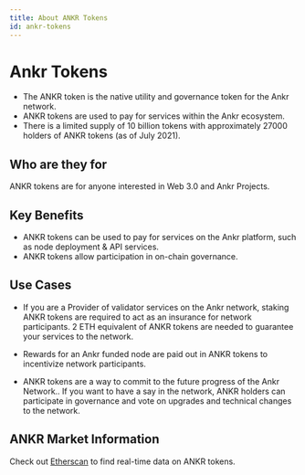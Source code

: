 ```yaml
---
title: About ANKR Tokens
id: ankr-tokens
---
```


# Ankr Tokens 

* The ANKR token is the native utility and governance token for the Ankr network. 
* ANKR tokens are used to pay for services within the Ankr ecosystem. 
* There is a limited supply of 10 billion tokens with approximately 27000 holders of ANKR tokens (as of July 2021).

## Who are they for
ANKR tokens are for anyone interested in Web 3.0 and Ankr Projects. 

## Key Benefits
* ANKR tokens can be used to pay for services on the Ankr platform, such as node deployment & API services.
* ANKR tokens allow participation in on-chain governance. 

## Use Cases
 
* If you are a Provider of validator services on the Ankr network, staking ANKR tokens are required to act as an insurance for network participants. 2 ETH equivalent of ANKR tokens are needed to guarantee your services to the network.

* Rewards for an Ankr funded node are paid out in ANKR tokens to incentivize network participants.

* ANKR tokens are a way to commit to the future progress of the Ankr Network.. If you want to have a say in the network, ANKR holders can participate in governance and vote on upgrades and technical changes to the network.

## ANKR Market Information
Check out [Etherscan](https://etherscan.io/token/0x8290333cef9e6d528dd5618fb97a76f268f3edd4) to find real-time data on ANKR tokens.